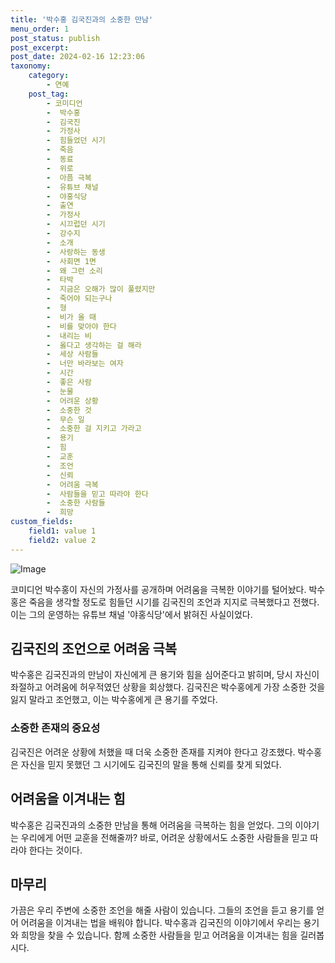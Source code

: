 ```yaml
---
title: '박수홍 김국진과의 소중한 만남'
menu_order: 1
post_status: publish
post_excerpt: 
post_date: 2024-02-16 12:23:06
taxonomy:
    category:
        - 연예
    post_tag:
        - 코미디언
        -  박수홍
        -  김국진
        -  가정사
        -  힘들었던 시기
        -  죽음
        -  동료
        -  위로
        -  아픔 극복
        -  유튜브 채널
        -  야홍식당
        -  출연
        -  가정사
        -  시끄럽던 시기
        -  강수지
        -  소개
        -  사랑하는 동생
        -  사회면 1면
        -  왜 그런 소리
        -  타박
        -  지금은 오해가 많이 풀렸지만
        -  죽어야 되는구나
        -  형
        -  비가 올 때
        -  비를 맞아야 한다
        -  내리는 비
        -  옳다고 생각하는 걸 해라
        -  세상 사람들
        -  너만 바라보는 여자
        -  시간
        -  좋은 사람
        -  눈물
        -  어려운 상황
        -  소중한 것
        -  무슨 일
        -  소중한 걸 지키고 가라고
        -  용기
        -  힘
        -  교훈
        -  조언
        -  신뢰
        -  어려움 극복
        -  사람들을 믿고 따라야 한다
        -  소중한 사람들
        -  희망
custom_fields:
    field1: value 1
    field2: value 2
---
```


![Image](https://mimgnews.pstatic.net/image/003/2024/02/16/NISI20240215_0001481273_web_20240215205445_20240216002206268.jpg?type=w540)

코미디언 박수홍이 자신의 가정사를 공개하며 어려움을 극복한 이야기를 털어놨다. 박수홍은 죽음을 생각할 정도로 힘들던 시기를 김국진의 조언과 지지로 극복했다고 전했다. 이는 그의 운영하는 유튜브 채널 '야홍식당'에서 밝혀진 사실이었다.
## 김국진의 조언으로 어려움 극복
박수홍은 김국진과의 만남이 자신에게 큰 용기와 힘을 심어준다고 밝히며, 당시 자신이 좌절하고 어려움에 허우적였던 상황을 회상했다. 김국진은 박수홍에게 가장 소중한 것을 잃지 말라고 조언했고, 이는 박수홍에게 큰 용기를 주었다.
### 소중한 존재의 중요성
김국진은 어려운 상황에 처했을 때 더욱 소중한 존재를 지켜야 한다고 강조했다. 박수홍은 자신을 믿지 못했던 그 시기에도 김국진의 말을 통해 신뢰를 찾게 되었다.
## 어려움을 이겨내는 힘
박수홍은 김국진과의 소중한 만남을 통해 어려움을 극복하는 힘을 얻었다. 그의 이야기는 우리에게 어떤 교훈을 전해줄까? 바로, 어려운 상황에서도 소중한 사람들을 믿고 따라야 한다는 것이다.
## 마무리
가끔은 우리 주변에 소중한 조언을 해줄 사람이 있습니다. 그들의 조언을 듣고 용기를 얻어 어려움을 이겨내는 법을 배워야 합니다. 박수홍과 김국진의 이야기에서 우리는 용기와 희망을 찾을 수 있습니다. 함께 소중한 사람들을 믿고 어려움을 이겨내는 힘을 길러봅시다.
